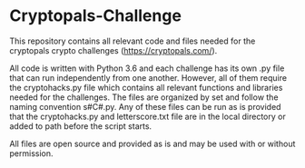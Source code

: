 # Cryptopals-Challenge
This repository contains all relevant code and files needed for the cryptopals crypto challenges (https://cryptopals.com/). 

All code is written with Python 3.6 and each challenge has its own .py file that can run independently from one another. However, all of them require the cryptohacks.py file which contains all relevant functions and libraries needed for the challenges. The files are organized by set and follow the naming convention s#C#.py. Any of these files can be run as is provided that the cryptohacks.py and letterscore.txt file are in the local directory or added to path before the script starts.

All files are open source and provided as is and may be used with or without permission. 
